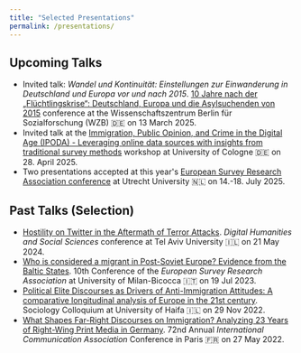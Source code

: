 ```yaml
---
title: "Selected Presentations"
permalink: /presentations/
---
```


Upcoming Talks
------

- Invited talk: *Wandel und Kontinuität: Einstellungen zur Einwanderung in Deutschland und Europa vor und nach 2015*. [10 Jahre nach der „Flüchtlingskrise“: Deutschland, Europa und die Asylsuchenden von 2015](https://www.wzb.eu/de/events/10-jahre-nach-der-fluechtlingskrise-deutschland-europa-und-die-asylsuchenden-von-2015) conference at the Wissenschaftszentrum Berlin für Sozialforschung (WZB) 🇩🇪 on 13 March 2025.
- Invited talk at the [Immigration, Public Opinion, and Crime in the Digital Age (IPODA) - Leveraging online data sources with insights from traditional survey methods](https://druedin.com/2025/01/21/call-for-papers-immigration-public-opinion-and-crime-in-the-digital-age-ipoda/) workshop at University of Cologne 🇩🇪 on 28. April 2025.
- Two presentations accepted at this year's [European Survey Research Association conference](https://www.europeansurveyresearch.org/conference/utrecht-2025/) at Utrecht University 🇳🇱 on 14.-18. July 2025.

Past Talks (Selection)
------

- [Hostility on Twitter in the Aftermath of Terror Attacks](https://czymara.com/files/pres/DHSS_24.html). *Digital Humanities and Social Sciences* conference at Tel Aviv University 🇮🇱 on 21 May 2024.
- [Who is considered a migrant in Post-Soviet Europe? Evidence from the Baltic States](https://czymara.com/files/pres/ESRA_23.html). 10th Conference of the *European Survey Research Association* at University of Milan-Bicocca 🇮🇹 on 19 Jul 2023.
- [Political Elite Discourses as Drivers of Anti-Immigration Attitudes: A comparative longitudinal analysis of Europe in the 21st century](https://docs.google.com/presentation/d/1C2wMlRDtED6PbxB-pc_wKAReUX8jthBf58m3CghBPL4). Sociology Colloquium at University of Haifa 🇮🇱 on 29 Nov 2022.
- [What Shapes Far-Right Discourses on Immigration? Analyzing 23 Years of Right-Wing Print Media in Germany](https://czymara.com/files/pres/ICA_22.html). 72nd Annual *International Communication Association* Conference in Paris 🇫🇷 on 27 May 2022.


